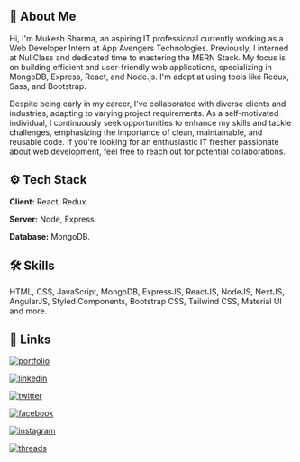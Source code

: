
## 🚀 About Me
Hi, I'm Mukesh Sharma, an aspiring IT professional currently working as a Web Developer Intern at App Avengers Technologies. Previously, I interned at NullClass and dedicated time to mastering the MERN Stack. My focus is on building efficient and user-friendly web applications, specializing in MongoDB, Express, React, and Node.js. I'm adept at using tools like Redux, Sass, and Bootstrap.

Despite being early in my career, I've collaborated with diverse clients and industries, adapting to varying project requirements. As a self-motivated individual, I continuously seek opportunities to enhance my skills and tackle challenges, emphasizing the importance of clean, maintainable, and reusable code. If you're looking for an enthusiastic IT fresher passionate about web development, feel free to reach out for potential collaborations.
## ⚙️ Tech Stack

**Client:** React, Redux.

**Server:** Node, Express.

**Database:** MongoDB.
## 🛠 Skills
HTML, CSS, JavaScript, MongoDB, ExpressJS, ReactJS, NodeJS, NextJS, AngularJS, Styled Components, Bootstrap CSS, Tailwind CSS, Material UI and more.
## 🔗 Links
[![portfolio](https://img.shields.io/badge/my_portfolio-ffffff?style=for-the-badge&logo=ko-fi&logoColor=black)](https://mukesh-sharma.vercel.app)

[![linkedin](https://img.shields.io/badge/linkedin-0a66c2?style=for-the-badge&logo=linkedin&logoColor=white)](https://www.linkedin.com/in/mukesh-sharma-dev)

[![twitter](https://img.shields.io/badge/twitter/X-000000?style=for-the-badge&logo=x&logoColor=white)](https://twitter.com/mukesh_sharma36)

[![facebook](https://img.shields.io/badge/facebook-1877F2?style=for-the-badge&logo=facebook&logoColor=white)](https://www.facebook.com/MukeshSharma400)

[![instagram](https://img.shields.io/badge/instagram-e95950?style=for-the-badge&logo=instagram&logoColor=white)](https://www.instagram.com/mukesh_sharma400)

[![threads](https://img.shields.io/badge/threads-000?style=for-the-badge&logo=threads&logoColor=white)](https://www.threads.net/@mukesh_sharma400)
